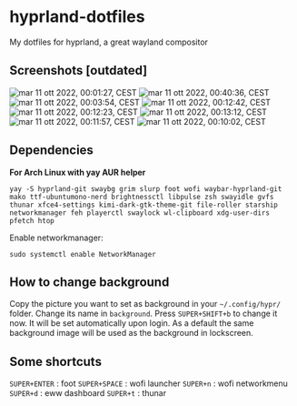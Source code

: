 # hyprland-dotfiles
My dotfiles for hyprland, a great wayland compositor

## Screenshots [outdated]
![mar 11 ott 2022, 00:01:27, CEST](https://user-images.githubusercontent.com/88981092/195025474-1b3eacb8-5a37-4c39-be81-093de3c27131.png)
![mar 11 ott 2022, 00:40:36, CEST](https://user-images.githubusercontent.com/88981092/195025981-9399e0d8-5565-49fe-8ce7-5bdab804d4e0.png)
![mar 11 ott 2022, 00:03:54, CEST](https://user-images.githubusercontent.com/88981092/195025530-3f51e0b7-d326-4e4f-bfba-f867ce025fda.png)
![mar 11 ott 2022, 00:12:42, CEST](https://user-images.githubusercontent.com/88981092/195025558-f12a3aee-f635-4070-8789-e360ef8264c8.png)
![mar 11 ott 2022, 00:12:23, CEST](https://user-images.githubusercontent.com/88981092/195025601-f62a0f45-5108-440b-b1e5-52e384cd3110.png)
![mar 11 ott 2022, 00:13:12, CEST](https://user-images.githubusercontent.com/88981092/195025630-e681ba3e-1fc1-4078-8a7f-dd800fe71888.png)
![mar 11 ott 2022, 00:11:57, CEST](https://user-images.githubusercontent.com/88981092/195025674-6e11148b-a224-482d-a326-71e5ccacd62e.png)
![mar 11 ott 2022, 00:10:02, CEST](https://user-images.githubusercontent.com/88981092/195025811-5001fd2a-5819-427e-8616-9b8d67198306.png)





## Dependencies
**For Arch Linux with yay AUR helper**
```
yay -S hyprland-git swaybg grim slurp foot wofi waybar-hyprland-git mako ttf-ubuntumono-nerd brightnessctl libpulse zsh swayidle gvfs thunar xfce4-settings kimi-dark-gtk-theme-git file-roller starship networkmanager feh playerctl swaylock wl-clipboard xdg-user-dirs pfetch htop
```


Enable networkmanager:
```
sudo systemctl enable NetworkManager
```

## How to change background
Copy the picture you want to set as background in your ```~/.config/hypr/``` folder.
Change its name in ```background```.
Press ```SUPER+SHIFT+b``` to change it now. It will be set automatically upon login. As a default the same background image will be used as the background in lockscreen.

## Some shortcuts
```SUPER+ENTER``` : foot
```SUPER+SPACE``` : wofi launcher
```SUPER+n```     : wofi networkmenu
```SUPER+d```     : eww dashboard
```SUPER+t```     : thunar
